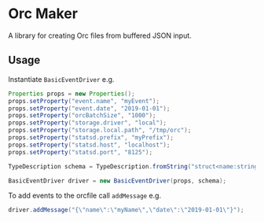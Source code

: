 # Orc Maker
A library for creating Orc files from buffered JSON input.

## Usage
Instantiate `BasicEventDriver` e.g.
```java
Properties props = new Properties();
props.setProperty("event.name", "myEvent");
props.setProperty("event.date", "2019-01-01");
props.setProperty("orcBatchSize", "1000");
props.setProperty("storage.driver", "local");
props.setProperty("storage.local.path", "/tmp/orc");
props.setProperty("statsd.prefix", "myPrefix");
props.setProperty("statsd.host", "localhost");
props.setProperty("statsd.port", "8125");

TypeDescription schema = TypeDescription.fromString("struct<name:string,date:string>");

BasicEventDriver driver = new BasicEventDriver(props, schema);
```

To add events to the orcfile call `addMessage` e.g.
```java
driver.addMessage("{\"name\":\"myName\",\"date\":\"2019-01-01\"}");
```